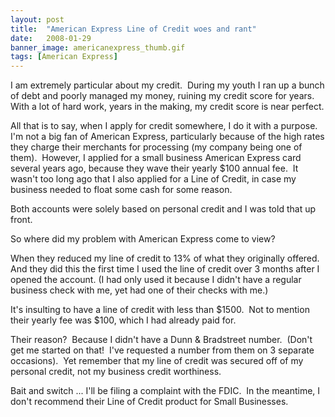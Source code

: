 ```yaml
---
layout: post
title:  "American Express Line of Credit woes and rant"
date:   2008-01-29
banner_image: americanexpress_thumb.gif
tags: [American Express]
---
```


I am extremely particular about my credit.  During my youth I ran up a bunch of debt and poorly managed my money, ruining my credit score for years.  With a lot of hard work, years in the making, my credit score is near perfect.

All that is to say, when I apply for credit somewhere, I do it with a purpose.  I'm not a big fan of American Express, particularly because of the high rates they charge their merchants for processing (my company being one of them).  However, I applied for a small business American Express card several years ago, because they wave their yearly $100 annual fee.  It wasn't too long ago that I also applied for a Line of Credit, in case my business needed to float some cash for some reason.

Both accounts were solely based on personal credit and I was told that up front.

So where did my problem with American Express come to view?

When they reduced my line of credit to 13% of what they originally offered.  And they did this the first time I used the line of credit over 3 months after I opened the account. (I had only used it because I didn't have a regular business check with me, yet had one of their checks with me.)

It's insulting to have a line of credit with less than $1500.  Not to mention their yearly fee was $100, which I had already paid for.

Their reason?  Because I didn't have a Dunn & Bradstreet number.  (Don't get me started on that!  I've requested a number from them on 3 separate occasions).  Yet remember that my line of credit was secured off of my personal credit, not my business credit worthiness.

Bait and switch ... I'll be filing a complaint with the FDIC.  In the meantime, I don't recommend their Line of Credit product for Small Businesses.